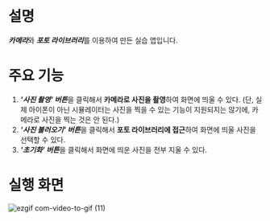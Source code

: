 # 설명
***카메라***와 ***포토 라이브러리***를 이용하여 만든 실습 앱입니다.

# 주요 기능
1. ***'사진 촬영' 버튼***을 클릭해서 **카메라로 사진을 촬영**하여 화면에 띄울 수 있다. (단, 실제 아이폰이 아닌 시뮬레이터는 사진을 찍을 수 있는 기능이 지원되지는 않기에, 카메라로 사진을 찍는 것은 안 된다.)
2. ***'사진 불러오기' 버튼***을 클릭해서 **포토 라이브러리에 접근**하여 화면에 띄울 사진을 선택할 수 있다.
3. ***'초기화' 버튼***을 클릭해서 화면에 띄운 사진을 전부 지울 수 있다.

# 실행 화면

![ezgif com-video-to-gif (11)](https://github.com/taeyoonL/my_practice_10/assets/132141316/27d476e7-ce8b-4f04-9fad-f585ab7a270b)
